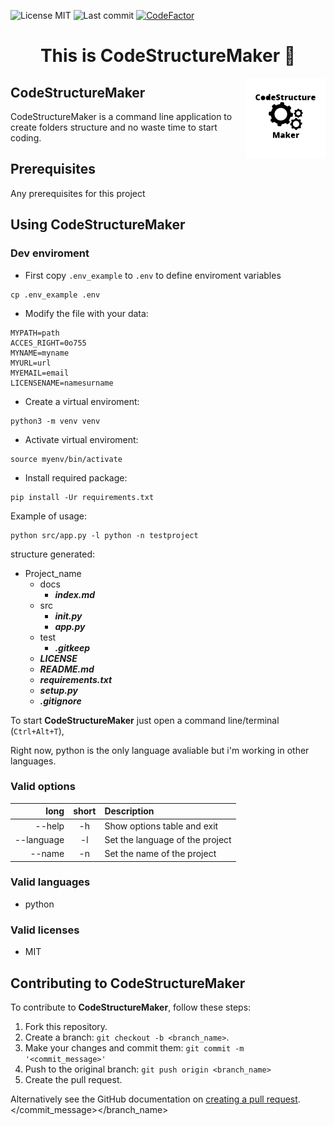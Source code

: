 <!-- start project-info -->
<!--
project_title: CodeStructureMaker
github_project: https://github.com/Radega1993/CodeStructureMaker
license: MIT
icon: img/logo.svg
homepage: https://www.radega.com
license-badge: True
lastcommit-badge: True
codefactor-badge: True
--->

<!-- end project-info -->

<!-- start badges -->

![License MIT](https://img.shields.io/badge/MIT-license-green)
![Last commit](https://img.shields.io/github/last-commit/Radega1993/CodeStructureMaker)
[![CodeFactor](https://www.codefactor.io/repository/github/radega1993/codestructuremaker/badge)](https://www.codefactor.io/repository/github/radega1993/codestructuremaker)
<!-- end badges -->

<!-- start description -->
<h1 align="center">This is <span id="project_title">CodeStructureMaker</span> 👋</h1>
<p>
<a href="https://www.radega.com" id="homepage" rel="nofollow">
<img align="right" height="128" id="icon" src="img/logo.svg" width="128"/>
</a>
</p>
<h2>CodeStructureMaker</h2>
<p><span id="project_title">CodeStructureMaker</span> is a command line application to create folders structure and no waste time to start coding.

<!-- end description -->

<!-- start prerequisites -->
## Prerequisites

Any prerequisites for this project

<!-- end prerequisites -->

<!-- start using -->
## Using <span id="project_title">CodeStructureMaker</span>

### Dev enviroment

- First copy `.env_example` to `.env` to define enviroment variables
```
cp .env_example .env
```

- Modify the file with your data:
```
MYPATH=path
ACCES_RIGHT=0o755
MYNAME=myname
MYURL=url
MYEMAIL=email
LICENSENAME=namesurname
```

- Create a virtual enviroment:
```
python3 -m venv venv
```

- Activate virtual enviroment:
```
source myenv/bin/activate
```

- Install required package:
```
pip install -Ur requirements.txt
```

Example of usage:
```
python src/app.py -l python -n testproject
```

structure generated:

- Project_name
  - docs
    - ***index.md***
  - src
    - ***__init__.py***
    - ***app.py***
  - test
    - ***.gitkeep***
  - ***LICENSE***
  - ***README.md***
  - ***requirements.txt***
  - ***setup.py***
  - ***.gitignore***

To start **<span id="project_title">CodeStructureMaker</span>** just open a command line/terminal (`Ctrl+Alt+T`),

Right now, python is the only language avaliable but i'm working in other languages.

### Valid options

| long | short | Description |
| ---: | :---: | :---------- |
| --help | -h | Show options table and exit |
| --language | -l | Set the language of the project |
| --name | -n | Set the name of the project |


### Valid languages

- python

### Valid licenses

- MIT

<!-- end using -->

<!-- start contributing -->
## Contributing to <span id="project_title">CodeStructureMaker</span>

To contribute to **<span id="project_title">CodeStructureMaker</span>**, follow these steps:

1. Fork this repository.
2. Create a branch: `git checkout -b <branch_name>`.
3. Make your changes and commit them: `git commit -m '<commit_message>'`
4. Push to the original branch: `git push origin <branch_name>`
5. Create the pull request.

Alternatively see the GitHub documentation on [creating a pull request](https://help.github.com/en/github/collaborating-with-issues-and-pull-requests/creating-a-pull-request).
</commit_message></branch_name>

<!-- end contributing -->
